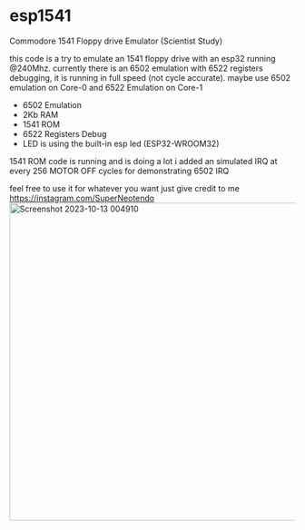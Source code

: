 # esp1541
Commodore 1541 Floppy drive Emulator (Scientist Study)

this code is a try to emulate an 1541 floppy drive with an esp32 running @240Mhz. currently there is an 6502 emulation with 6522 registers debugging, it is running in full speed (not cycle accurate). maybe use 6502 emulation on Core-0 and 6522 Emulation on Core-1

- 6502 Emulation
- 2Kb RAM
- 1541 ROM
- 6522 Registers Debug
- LED is using the built-in esp led (ESP32-WROOM32)

1541 ROM code is running and is doing a lot i added an simulated IRQ at every 256 MOTOR OFF cycles for demonstrating 6502 IRQ

feel free to use it for whatever you want just give credit to me https://instagram.com/SuperNeotendo
<img width="560" alt="Screenshot 2023-10-13 004910" src="https://github.com/SuperNeotendo/esp1541/assets/45854100/cb08bcac-0340-4b77-9193-b489feacef0a">
